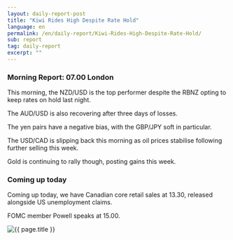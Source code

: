 ```yaml
---
layout: daily-report-post
title: "Kiwi Rides High Despite Rate Hold"
language: en
permalink: /en/daily-report/Kiwi-Rides-High-Despite-Rate-Hold/
sub: report
tag: daily-report
excerpt: ""
---
```

### Morning Report: 07.00 London

This morning, the NZD/USD is the top performer despite the RBNZ opting to keep rates on hold last night. 

The AUD/USD is also recovering after three days of losses. 

The yen pairs have a negative bias, with the GBP/JPY soft in particular. 

The USD/CAD is slipping back this morning as oil prices stabilise following further selling this week. 

Gold is continuing to rally though, posting gains this week. 

### Coming up today

Coming up today, we have Canadian core retail sales at 13.30, released alongside US unemployment claims. 

FOMC member Powell speaks at 15.00.
 

<p><img src="{{ "/assets/images/daily-report/2017-06-22_06-32-49.jpg" | relative_url }}" alt="{{ page.title }}" title="{{ page.title }}"></p>